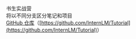 书生实战营  
将以不同分支区分笔记和项目  
[GitHub 仓库](https://github.com/InternLM/Tutorial)（<u>[https://github.com/InternLM/Tutorial](https://github.com/InternLM/Tutorial)</u>）  
